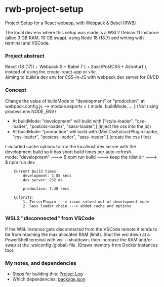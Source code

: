 # rwb-project-setup
Project Setup for a React webapp, with Webpack & Babel (RWB)

The local dev env where this setup was made is a WSL2 Debian 11 instance (alloc 3 GB RAM, 10 GB swap), using Node 18 (18.7) and writing with terminal and VSCode.

### Project abstract
React (18 (17)) + Webpack 5 + Babel 7 ( + Sass/PostCSS + Astroturf ), instead of using the create-react-app or vite.\
Aiming to build a dev env for CSS-in-JS with webpack dev server for CI/CD

### Concept
Change the value of buildMode to "development" or "production", at webpack.config.js --> module.exports = { mode: buildMode, ... }
(Not using process.env.NODE_ENV)
- At buildMode: "development" will build with ["style-loader", "css-loader", "postcss-loader", "sass-loader",] (inject the css into the js)\
- At buildMode: "production" will build with [MiniCssExtractPlugin.loader, "css-loader", "postcss-loader", "sass-loader",] (create the css files)

I included cache options to run the localhost dev server with the development build so it has short build times per auto-refresh.\
mode: "development" ---> $ npm run build ---> keep the /dist dir ---> $ npm run dev

        Current build times:
            development: 3.85 secs
            dev server: 232 ms

            production: 7.48 secs

        Culprits:
            1. TerserPlugin ---> issue solved out of development mode
            2. Sass loader chain ---> added cache and options        


### WSL2 "disconnected" from VSCode
If the WSL instance gets disconnected from the VSCode remote it tends to be from reaching the max allocated RAM (limit).
Shut the wsl down at a PowerShell terminal with wsl --shutdown, then increase the RAM and/or swap at the .wslconfig (global) file. 
(Draws memory from Docker instances too).

### My notes, and dependencies
- Steps for building this: [Project Log](../main/project-notes/project-log.txt)
- Which dependencies: [package.json](../main/package.json)

